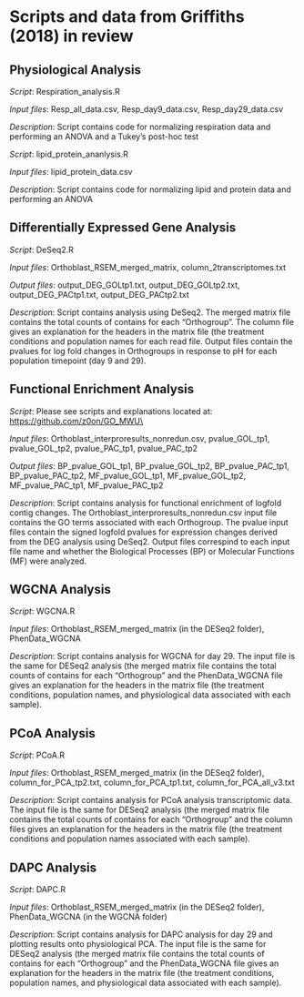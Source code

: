 # Scripts and data from Griffiths (2018) in review

## Physiological Analysis

*Script*: Respiration_analysis.R

*Input files*: Resp_all_data.csv, Resp_day9_data.csv, Resp_day29_data.csv

*Description*: Script contains code for normalizing respiration data and performing an ANOVA and a Tukey’s post-hoc test


*Script*: lipid_protein_ananlysis.R

*Input files*: lipid_protein_data.csv

*Description*: Script contains code for normalizing lipid and protein data and performing an ANOVA



## Differentially Expressed Gene Analysis

*Script*: DeSeq2.R

*Input files*: Orthoblast_RSEM_merged_matrix, column_2transcriptomes.txt

*Output files*: output_DEG_GOLtp1.txt, output_DEG_GOLtp2.txt, output_DEG_PACtp1.txt, output_DEG_PACtp2.txt

*Description*: Script contains analysis using DeSeq2. The merged matrix file contains the total counts of contains for each “Orthogroup”. The column file gives an explanation for the headers in the matrix file (the treatment conditions and population names for each read file. Output files contain the pvalues for log fold changes in Orthogroups in response to pH for each population timepoint (day 9 and 29).



## Functional Enrichment Analysis

*Script*: Please see scripts and explanations located at: https://github.com/z0on/GO_MWU\

*Input files*: Orthoblast_interproresults_nonredun.csv, pvalue_GOL_tp1, pvalue_GOL_tp2, pvalue_PAC_tp1, pvalue_PAC_tp2

*Output files*: BP_pvalue_GOL_tp1, BP_pvalue_GOL_tp2, BP_pvalue_PAC_tp1, BP_pvalue_PAC_tp2, MF_pvalue_GOL_tp1, MF_pvalue_GOL_tp2, MF_pvalue_PAC_tp1, MF_pvalue_PAC_tp2

*Description*: Script contains analysis for functional enrichment of logfold contig changes. The Orthoblast_interproresults_nonredun.csv input file contains the GO terms associated with each Orthogroup. The pvalue input files contain the signed logfold pvalues for expression changes derived from the DEG analysis using DeSeq2. Output files correspind to each input file name and whether the Biological Processes (BP) or Molecular Functions (MF) were analyzed.



## WGCNA Analysis

*Script*: WGCNA.R

*Input files*: Orthoblast_RSEM_merged_matrix (in the DESeq2 folder), PhenData_WGCNA

*Description*: Script contains analysis for WGCNA for day 29. The input file is the same for DESeq2 analysis (the merged matrix file contains the total counts of contains for each “Orthogroup” and the PhenData_WGCNA file gives an explanation for the headers in the matrix file (the treatment conditions, population names, and physiological data associated with each sample).



## PCoA Analysis

*Script*: PCoA.R

*Input files*: Orthoblast_RSEM_merged_matrix (in the DESeq2 folder), column_for_PCA_tp2.txt, column_for_PCA_tp1.txt, column_for_PCA_all_v3.txt

*Description*: Script contains analysis for PCoA analysis transcriptomic data. The input file is the same for DESeq2 analysis (the merged matrix file contains the total counts of contains for each “Orthogroup” and the column files gives an explanation for the headers in the matrix file (the treatment conditions and population names associated with each sample).



## DAPC Analysis

*Script*: DAPC.R

*Input files*: Orthoblast_RSEM_merged_matrix (in the DESeq2 folder), PhenData_WGCNA (in the WGCNA folder)

*Description*: Script contains analysis for DAPC analysis for day 29 and plotting results onto physiological PCA. The input file is the same for DESeq2 analysis (the merged matrix file contains the total counts of contains for each “Orthogroup” and the PhenData_WGCNA file gives an explanation for the headers in the matrix file (the treatment conditions, population names, and physiological data associated with each sample).
